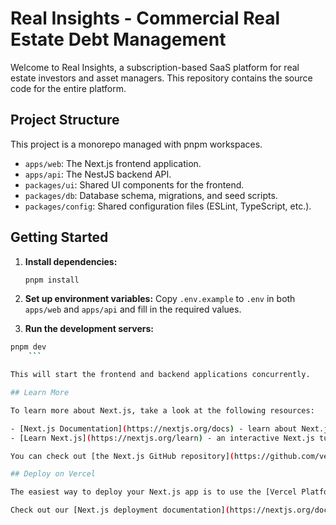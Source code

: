 # Real Insights - Commercial Real Estate Debt Management

Welcome to Real Insights, a subscription-based SaaS platform for real estate investors and asset managers. This repository contains the source code for the entire platform.

## Project Structure

This project is a monorepo managed with pnpm workspaces.

- `apps/web`: The Next.js frontend application.
- `apps/api`: The NestJS backend API.
- `packages/ui`: Shared UI components for the frontend.
- `packages/db`: Database schema, migrations, and seed scripts.
- `packages/config`: Shared configuration files (ESLint, TypeScript, etc.).

## Getting Started

1.  **Install dependencies:**
    ```bash
    pnpm install
    ```

2.  **Set up environment variables:**
    Copy `.env.example` to `.env` in both `apps/web` and `apps/api` and fill in the required values.

3.  **Run the development servers:**
```bash
pnpm dev
    ```

This will start the frontend and backend applications concurrently.

## Learn More

To learn more about Next.js, take a look at the following resources:

- [Next.js Documentation](https://nextjs.org/docs) - learn about Next.js features and API.
- [Learn Next.js](https://nextjs.org/learn) - an interactive Next.js tutorial.

You can check out [the Next.js GitHub repository](https://github.com/vercel/next.js) - your feedback and contributions are welcome!

## Deploy on Vercel

The easiest way to deploy your Next.js app is to use the [Vercel Platform](https://vercel.com/new?utm_medium=default-template&filter=next.js&utm_source=create-next-app&utm_campaign=create-next-app-readme) from the creators of Next.js.

Check out our [Next.js deployment documentation](https://nextjs.org/docs/app/building-your-application/deploying) for more details.
